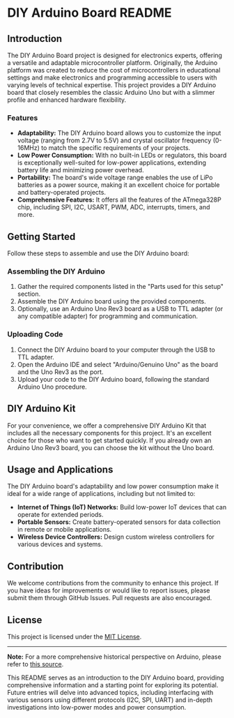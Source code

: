 # DIY Arduino Board README

## Introduction

The DIY Arduino Board project is designed for electronics experts, offering a versatile and adaptable microcontroller platform. Originally, the Arduino platform was created to reduce the cost of microcontrollers in educational settings and make electronics and programming accessible to users with varying levels of technical expertise. This project provides a DIY Arduino board that closely resembles the classic Arduino Uno but with a slimmer profile and enhanced hardware flexibility.

### Features

- **Adaptability:** The DIY Arduino board allows you to customize the input voltage (ranging from 2.7V to 5.5V) and crystal oscillator frequency (0-16MHz) to match the specific requirements of your projects.
- **Low Power Consumption:** With no built-in LEDs or regulators, this board is exceptionally well-suited for low-power applications, extending battery life and minimizing power overhead.
- **Portability:** The board's wide voltage range enables the use of LiPo batteries as a power source, making it an excellent choice for portable and battery-operated projects.
- **Comprehensive Features:** It offers all the features of the ATmega328P chip, including SPI, I2C, USART, PWM, ADC, interrupts, timers, and more.

## Getting Started

Follow these steps to assemble and use the DIY Arduino board:

### Assembling the DIY Arduino

1. Gather the required components listed in the "Parts used for this setup" section.
2. Assemble the DIY Arduino board using the provided components.
3. Optionally, use an Arduino Uno Rev3 board as a USB to TTL adapter (or any compatible adapter) for programming and communication.

### Uploading Code

1. Connect the DIY Arduino board to your computer through the USB to TTL adapter.
2. Open the Arduino IDE and select "Arduino/Genuino Uno" as the board and the Uno Rev3 as the port.
3. Upload your code to the DIY Arduino board, following the standard Arduino Uno procedure.

## DIY Arduino Kit

For your convenience, we offer a comprehensive DIY Arduino Kit that includes all the necessary components for this project. It's an excellent choice for those who want to get started quickly. If you already own an Arduino Uno Rev3 board, you can choose the kit without the Uno board.

## Usage and Applications

The DIY Arduino board's adaptability and low power consumption make it ideal for a wide range of applications, including but not limited to:

- **Internet of Things (IoT) Networks:** Build low-power IoT devices that can operate for extended periods.
- **Portable Sensors:** Create battery-operated sensors for data collection in remote or mobile applications.
- **Wireless Device Controllers:** Design custom wireless controllers for various devices and systems.

## Contribution

We welcome contributions from the community to enhance this project. If you have ideas for improvements or would like to report issues, please submit them through GitHub Issues. Pull requests are also encouraged.

## License

This project is licensed under the [MIT License](LICENSE).

---

**Note:** For a more comprehensive historical perspective on Arduino, please refer to [this source](https://example.com/arduino-history).

This README serves as an introduction to the DIY Arduino board, providing comprehensive information and a starting point for exploring its potential. Future entries will delve into advanced topics, including interfacing with various sensors using different protocols (I2C, SPI, UART) and in-depth investigations into low-power modes and power consumption.
